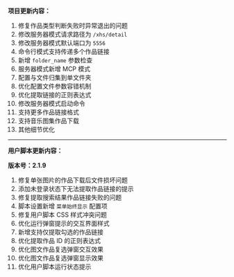 **项目更新内容：**

1. 修复作品类型判断失败时异常退出的问题
2. 修改服务器模式请求路径为 `/xhs/detail`
3. 修改服务器模式默认端口为 `5556`
4. 命令行模式支持传递多个作品链接
5. 新增 `folder_name` 参数检查
6. 服务器模式新增 MCP 模式
7. 配置与文件归集到单文件夹
8. 优化配置文件参数容错机制
9. 优化提取链接的正则表达式
10. 修改服务器模式启动命令
11. 支持更多作品链接格式
12. 支持音乐图集作品下载
13. 其他细节优化

*****

**用户脚本更新内容：**

**版本号：2.1.9**

1. 修复单张图片的作品下载后文件损坏问题
2. 添加未登录状态下无法提取作品链接的提示
3. 修复提取搜索结果作品链接失败的问题
4. 脚本设置新增 `菜单始终显示` 配置项
5. 修复用户脚本 CSS 样式冲突问题
6. 优化运行弹窗提示的交互界面样式
7. 新增支持仅提取勾选的作品链接
8. 优化提取作品 ID 的正则表达式
9. 优化图文作品复选弹窗交互效果
10. 优化图文作品复选弹窗显示效果
11. 优化用户脚本运行状态提示
